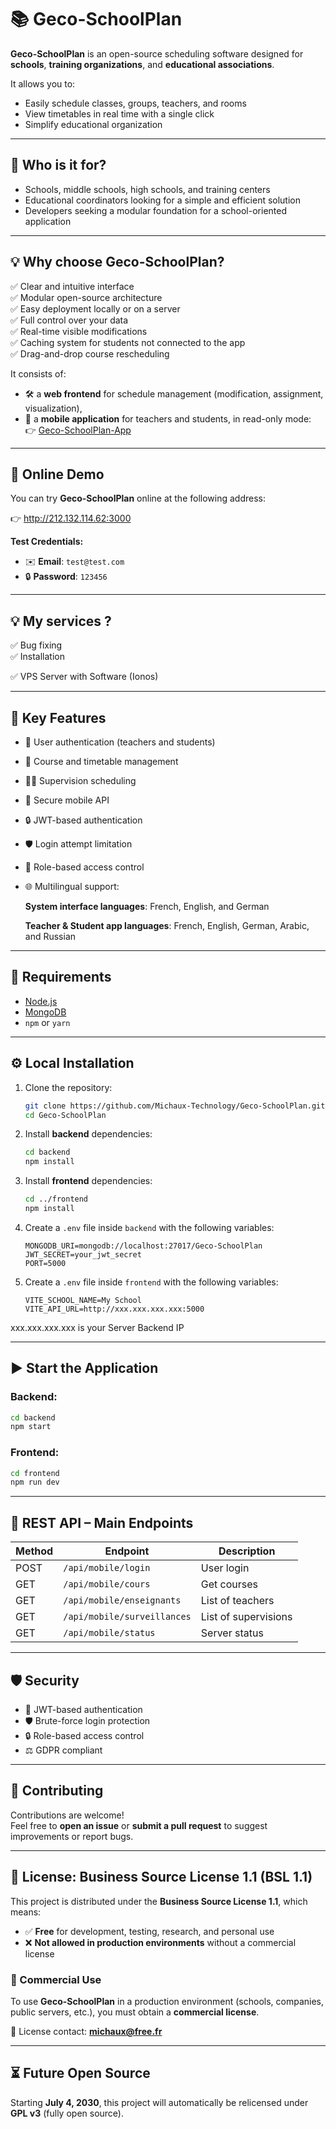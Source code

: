 # 📚 Geco-SchoolPlan

**Geco-SchoolPlan** is an open-source scheduling software designed for **schools**, **training organizations**, and **educational associations**.

It allows you to:
- Easily schedule classes, groups, teachers, and rooms  
- View timetables in real time with a single click  
- Simplify educational organization
  
---

## 👤 Who is it for?

- Schools, middle schools, high schools, and training centers  
- Educational coordinators looking for a simple and efficient solution  
- Developers seeking a modular foundation for a school-oriented application
---

## 💡 Why choose Geco-SchoolPlan?

✅ Clear and intuitive interface  
✅ Modular open-source architecture  
✅ Easy deployment locally or on a server  
✅ Full control over your data  
✅ Real-time visible modifications  
✅ Caching system for students not connected to the app  
✅ Drag-and-drop course rescheduling

It consists of:
- 🛠️ a **web frontend** for schedule management (modification, assignment, visualization),
- 📱 a **mobile application** for teachers and students, in read-only mode:  
  👉 [Geco-SchoolPlan-App](https://github.com/Michaux-Technology/Geco-SchoolPlan-App)
---

## 🔗 Online Demo

You can try **Geco-SchoolPlan** online at the following address:

👉 <a href="http://212.132.114.62:3000" target="_blank">http://212.132.114.62:3000</a>

**Test Credentials:**

- ✉️ **Email**: `test@test.com`  
- 🔒 **Password**: `123456`
---
  
## 💡 My services ?

✅ Bug fixing  
✅ Installation

✅ VPS Server with Software (Ionos)

---

## 🚀 Key Features

- 🔐 User authentication (teachers and students)
- 📆 Course and timetable management
- 🧍‍♂️ Supervision scheduling
- 📲 Secure mobile API
- 🔒 JWT-based authentication
- 🛡️ Login attempt limitation
- 🧩 Role-based access control
- 🌐 Multilingual support:
  
   **System interface languages**:
  French, English, and German
  
   **Teacher & Student app languages**:
  French, English, German, Arabic, and     Russian
---

## 🧰 Requirements

- [Node.js](https://nodejs.org)
- [MongoDB](https://www.mongodb.com)
- `npm` or `yarn`

---

## ⚙️ Local Installation

1. Clone the repository:
   ```bash
   git clone https://github.com/Michaux-Technology/Geco-SchoolPlan.git
   cd Geco-SchoolPlan
   ```

2. Install **backend** dependencies:
   ```bash
   cd backend
   npm install
   ```

3. Install **frontend** dependencies:
   ```bash
   cd ../frontend
   npm install
   ```

4. Create a `.env` file inside `backend` with the following variables:
   ```env
   MONGODB_URI=mongodb://localhost:27017/Geco-SchoolPlan
   JWT_SECRET=your_jwt_secret
   PORT=5000
   ```
5. Create a `.env` file inside `frontend` with the following variables:
   ```env
   VITE_SCHOOL_NAME=My School
   VITE_API_URL=http://xxx.xxx.xxx.xxx:5000
   ```
xxx.xxx.xxx.xxx is your Server Backend IP

---


## ▶️ Start the Application

### Backend:
```bash
cd backend
npm start
```

### Frontend:
```bash
cd frontend
npm run dev
```

---

## 📡 REST API – Main Endpoints

| Method | Endpoint                    | Description                 |
|--------|-----------------------------|-----------------------------|
| POST   | `/api/mobile/login`         | User login                  |
| GET    | `/api/mobile/cours`         | Get courses                 |
| GET    | `/api/mobile/enseignants`   | List of teachers            |
| GET    | `/api/mobile/surveillances` | List of supervisions        |
| GET    | `/api/mobile/status`        | Server status               |

---

## 🛡️ Security

- 🔐 JWT-based authentication
- 🛡️ Brute-force login protection
- 🔒 Role-based access control
- ⚖️ GDPR compliant
---

## 🤝 Contributing

Contributions are welcome!  
Feel free to **open an issue** or **submit a pull request** to suggest improvements or report bugs.

---

## 📄 License: Business Source License 1.1 (BSL 1.1)

This project is distributed under the **Business Source License 1.1**, which means:

- ✅ **Free** for development, testing, research, and personal use
- ❌ **Not allowed in production environments** without a commercial license

### 🔐 Commercial Use

To use **Geco-SchoolPlan** in a production environment (schools, companies, public servers, etc.), you must obtain a **commercial license**.

📩 License contact: **michaux@free.fr**

---

## ⏳ Future Open Source

Starting **July 4, 2030**, this project will automatically be relicensed under **GPL v3** (fully open source).
